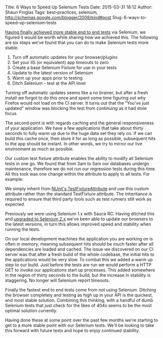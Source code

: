 Title: 6 Ways to Speed Up Selenium Tests
Date: 2015-03-31 18:12
Author: Shaun Finglas
Tags: best-practices, selenium, http://schemas.google.com/blogger/2008/kind#post
Slug: 6-ways-to-speed-up-selenium-tests

[Having finally achieved more stable end to end
tests](http://blog.shaunfinglas.co.uk/2011/12/how-to-achieve-more-stable-end-to-end.html)
via Selenium, we figured it would be worth while sharing how we achieved
this. The following are six steps we've found that you can do to make
Selenium tests more stable.

1.  Turn off automatic updates for your browser/plugins
2.  Set your IIS (or equivalent) app timeouts to zero
3.  Create a base Selenium Fixture for use in your tests
4.  Update to the latest version of Selenium
5.  Warm up your apps prior to testing
6.  Ditch Selenium - test at the API level

Turning off automatic updates seems like a no brainer, but after a fresh
install we forgot to do this once and spent some time figuring out why
Firefox would not load on the CI server. It turns out that the "You've
just updated" window was blocking the test from continuing as it had
stole focus.

The second point is with regards caching and the general responsiveness
of your application. We have a few applications that take about thirty
seconds to fully warm up due to the huge data set they rely on. If we
can build this cache once, then store it for as long as possible,
subsequent hits to the app should be instant. In other words, we try to
mirror our live environment as much as possible.

Our custom test fixture attribute enables the ability to modify all
Selenium tests in one go. We found that from 3am to 5am our databases
undergo maintenance, therefore we do not run our regression tests during
this time. All this took was one change within the attribute to apply to
all tests. For example:

<script src="https://gist.github.com/Finglas/a23514ff0aecd9e496a6.js"></script>
We simply inherit from [NUnit's
TestFixtureAttribute](http://www.nunit.org/index.php?p=testFixture&r=2.5.10)
and use this custom attribute rather than the standard TestFixture
attribute. The inheritance is required to ensure that third party tools
such as test runners still work as expected.

Previously we were using Selenium 1.x with Sauce RC. Having ditched this
and [upgraded to Selenium
2.x](http://seleniumhq.org/docs/appendix_migrating_from_rc_to_webdriver.html#migrating-to-webdriver-reference)
we've been able to update our browsers to the latest versions, in turn
this allows improved speed and stability when running the tests.

On our local development machines the application you are working on is
often in memory, meaning subsequent hits should be much faster after all
dependencies are loaded and cached. The issue we discovered on our CI
server was that after a fresh build of the whole codebase, the initial
hits to the applications would be very slow. To combat this we added a
warm up step to our build. Just before the tests are run we would
perform a HTTP GET to invoke our applications start up processes. This
added somewhere in the region of thirty seconds to the build, but the
increase in stability is staggering. No longer will Selenium report
timeouts.

Finally the fastest end to end tests come from not using Selenium.
Ditching the browser completely and testing as high up in your API is
the quickest, and most stable solution. Combining this thinking, with a
handful of dumb Selenium tests that just check for the likes of 404s
seems to be the most optimal solution currently.

Having done these at some point over the past few months we're starting
to get to a more stable point with our Selenium tests. We'll be looking
to take this forward with future tests and hope to enjoy continued
stability.

</p>

